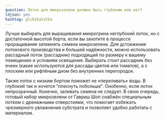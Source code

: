 ```yaml
---
question: Лоток для микрозелени должен быть глубоким или нет?
ldjson: yes 
hashtag: glubibalotka
---
```


Лучше выбирать для выращивания микрогрина неглубокий лоток, но с достаточной высотой борта, если вы захотите в процессе проращивания затемнять семена микрозелени. Для дстоижения потокового производства и большей надёжности, можно использовать рассадный лоток (рассадник) подходящий по размеру к вашему помещению и условиям освещения. Выбирать стоит рассадник без ячеек (какие используются для рассады цветов или томатов), а с плоским или рифлёным дном без внутренних перегородок.

Также лоток с низким бортом поможет не «переливать» воды. В глубокий так и хочется "плеснуть побольше". Онобенно, если лоток непрозрачный. Конечно, заливать семена не следует. В свою очередь, готовый набор микрозелени от Гавриш Шоп снабжён специальным лотком с дренажными отверстиями, что помогает избежать чрезмерного увлажнения субстрата и позволяет удобно работать с материалом.




